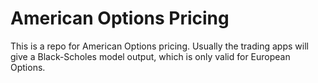 # American Options Pricing

This is a repo for American Options pricing. Usually the trading apps will give a Black-Scholes model output, which is only valid for European Options.